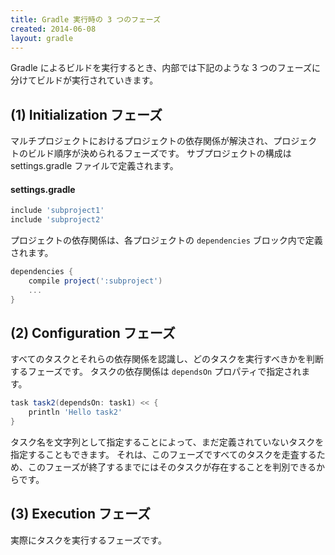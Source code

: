 ```yaml
---
title: Gradle 実行時の 3 つのフェーズ
created: 2014-06-08
layout: gradle
---
```


Gradle によるビルドを実行するとき、内部では下記のような 3 つのフェーズに分けてビルドが実行されていきます。

(1) Initialization フェーズ
---

マルチプロジェクトにおけるプロジェクトの依存関係が解決され、プロジェクトのビルド順序が決められるフェーズです。
サブプロジェクトの構成は settings.gradle ファイルで定義されます。

#### settings.gradle
```groovy
include 'subproject1'
include 'subproject2'
```

プロジェクトの依存関係は、各プロジェクトの `dependencies` ブロック内で定義されます。

```groovy
dependencies {
    compile project(':subproject')
    ...
}
```

(2) Configuration フェーズ
---

すべてのタスクとそれらの依存関係を認識し、どのタスクを実行すべきかを判断するフェーズです。
タスクの依存関係は `dependsOn` プロパティで指定されます。

```groovy
task task2(dependsOn: task1) << {
    println 'Hello task2'
}
```

タスク名を文字列として指定することによって、まだ定義されていないタスクを指定することもできます。
それは、このフェーズですべてのタスクを走査するため、このフェーズが終了するまでにはそのタスクが存在することを判別できるからです。

(3) Execution フェーズ
---

実際にタスクを実行するフェーズです。

